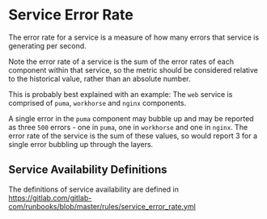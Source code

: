 # Service Error Rate

The error rate for a service is a measure of how many errors that service is generating per second.

Note the error rate of a service is the sum of the error rates of each component within that service, so the
metric should be considered relative to the historical value, rather than an absolute number.

This is probably best explained with an example: The `web` service is comprised of `puma`, `workhorse` and `nginx` components.

A single error in the `puma` component may bubble up and may be reported as three `500` errors - one in `puma`, one in `workhorse` and one in `nginx`. The
error rate of the service is the sum of these values, so would report 3 for a single error bubbling up through the layers.

## Service Availability Definitions

The definitions of service availability are defined in <https://gitlab.com/gitlab-com/runbooks/blob/master/rules/service_error_rate.yml>
